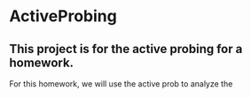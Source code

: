# ActiveProbing
## This project is for the active probing for a homework.


For this homework, we will use the active prob to analyze the 